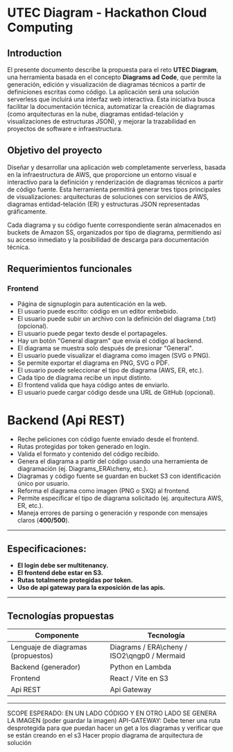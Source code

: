 # UTEC Diagram - Hackathon Cloud Computing

## Introduction
El presente documento describe la propuesta para el reto **UTEC Diagram**, una herramienta basada en el concepto **Diagrams ad Code**, que permite la generación, edición y visualización de diagramas técnicos a partir de definiciones escritas como código. La aplicación será una solución serverless que incluirá una interfaz web interactiva. Esta iniciativa busca facilitar la documentación técnica, automatizar la creación de diagramas (como arquitecturas en la nube, diagramas entidad-telación y visualizaciones de estructuras JSON), y mejorar la trazabilidad en proyectos de software e infraestructura.

## Objetivo del proyecto
Diseñar y desarrollar una aplicación web completamente serverless, basada en la infraestructura de AWS, que proporcione un entorno visual e interactivo para la definición y renderización de diagramas técnicos a partir de código fuente. Esta herramienta permitirá generar tres tipos principales de visualizaciones: arquitecturas de soluciones con servicios de AWS, diagramas entidad-telación (ER) y estructuras JSON representadas gráficamente.

Cada diagrama y su código fuente correspondiente serán almacenados en buckets de Amazon SS, organizados por tipo de diagrama, permitiendo así su acceso inmediato y la posibilidad de descarga para documentación técnica.

## Requerimientos funcionales

### Frontend
- Página de signuplogin para autenticación en la web.
- El usuario puede escrito: código en un editor embebido.
- El usuario puede subir un archivo con la definición del diagrama (.txt) (opcional).
- El usuario puede pegar texto desde el portapageles.
- Hay un botón "General diagram" que envía el código al backend.
- El diagrama se muestra solo después de presionar "General".
- El usuario puede visualizar el diagrama como imagen (SVG o PNG).
- Se permite exportar el diagrama en PNG, SVG o PDF.
- El usuario puede seleccionar el tipo de diagrama (AWS, ER, etc.).
- Cada tipo de diagrama recibe un input distinto.
- El frontend valida que haya código antes de enviarlo.
- El usuario puede cargar código desde una URL de GitHub (opcional).

# Backend (Api REST)

- Reche peliciones con código fuente enviado desde el frontend.
- Rutas protegidas por token generado en login.
- Valida el formato y contenido del código recibido.
- Genera el diagrama a partir del código usando una herramienta de diagramación (ej. Diagrams_ERA\cheny, etc.).
- Diagramas y código fuente se guardan en bucket S3 con identificación único por usuario.
- Reforma el diagrama como imagen (PNG o SXQ) al frontend.
- Permite especificar el tipo de diagrama solicitado (ej. arquitectura AWS, ER, etc.).
- Maneja errores de parsing o generación y responde con mensajes claros (**400/500**).

---

## Especificaciones:

- **El login debe ser multitenancy.**
- **El frontend debe estar en S3.**
- **Rutas totalmente protegidas por token.**
- **Uso de api gateway para la exposición de las apis.**

---

## Tecnologías propuestas

| Componente    | Tecnología    |
|---|---|
| Lenguaje de diagramas (propuestos) | Diagrams / ERA\cheny / ISO2\qngp0 / Mermaid |
| Backend (generador)    | Python en Lambda    |
| Frontend    | React / Vite en S3    |
| Api REST    | Api Gateway    |








---
SCOPE ESPERADO: EN UN LADO CÓDIGO Y EN OTRO LADO SE GENERA LA IMAGEN (poder guardar la imagen)
API-GATEWAY: Debe tener una ruta desprotegida para que puedan hacer un get a los diagramas y verificar que se están creando en el s3
Hacer propio diagrama de arquitectura de solución
